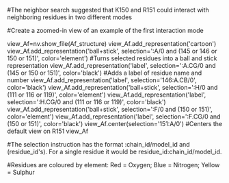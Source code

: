 #The neighbor search suggested that K150 and R151 could interact with neighboring residues in two different modes

#Create a zoomed-in view of an example of the first interaction mode

view_Af=nv.show_file(Af_structure)
view_Af.add_representation('cartoon')
view_Af.add_representation('ball+stick', selection=':A/0 and (145 or 146 or 150 or 151)', color='element') #Turns selected residues into a ball and stick representation
view_Af.add_representation('label', selection=':A.CG/0 and (145 or 150 or 151)', color='black')     #Adds a label of residue name and number
view_Af.add_representation('label', selection='146:A.CB/0', color='black')
view_Af.add_representation('ball+stick', selection=':H/0 and (111 or 116 or 119)', color='element') 
view_Af.add_representation('label', selection=':H.CG/0 and (111 or 116 or 119)', color='black')
view_Af.add_representation('ball+stick', selection=':F/0 and (150 or 151)', color='element')
view_Af.add_representation('label', selection=':F.CG/0 and (150 or 151)', color='black')
view_Af.center(selection='151:A/0')        #Centers the default view on R151
view_Af

#The selection instruction has the format :chain_id/model_id and (residue_id's). For a single residue it would be residue_id:chain_id/model_id.

#Residues are coloured by element: Red = Oxygen; Blue = Nitrogen; Yellow = Sulphur
